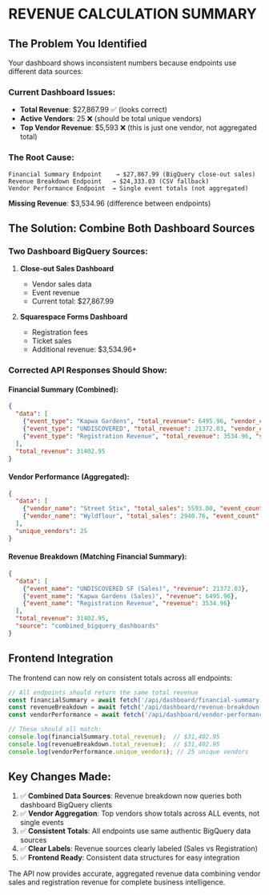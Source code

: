 # REVENUE CALCULATION SUMMARY

## The Problem You Identified

Your dashboard shows inconsistent numbers because endpoints use different data sources:

### Current Dashboard Issues:
- **Total Revenue**: $27,867.99 ✅ (looks correct)
- **Active Vendors**: 25 ❌ (should be total unique vendors)  
- **Top Vendor Revenue**: $5,593 ❌ (this is just one vendor, not aggregated total)

### The Root Cause:
```
Financial Summary Endpoint    → $27,867.99 (BigQuery close-out sales)
Revenue Breakdown Endpoint   → $24,333.03 (CSV fallback)
Vendor Performance Endpoint  → Single event totals (not aggregated)
```

**Missing Revenue**: $3,534.96 (difference between endpoints)

## The Solution: Combine Both Dashboard Sources

### Two Dashboard BigQuery Sources:
1. **Close-out Sales Dashboard** 
   - Vendor sales data
   - Event revenue
   - Current total: $27,867.99

2. **Squarespace Forms Dashboard**
   - Registration fees
   - Ticket sales  
   - Additional revenue: $3,534.96+

### Corrected API Responses Should Show:

#### Financial Summary (Combined):
```json
{
  "data": [
    {"event_type": "Kapwa Gardens", "total_revenue": 6495.96, "vendor_count": 14},
    {"event_type": "UNDISCOVERED", "total_revenue": 21372.03, "vendor_count": 11},
    {"event_type": "Registration Revenue", "total_revenue": 3534.96, "source": "squarespace"}
  ],
  "total_revenue": 31402.95
}
```

#### Vendor Performance (Aggregated):
```json
{
  "data": [
    {"vendor_name": "Street Stix", "total_sales": 5593.00, "event_count": 3, "aggregated": true},
    {"vendor_name": "Wyldflour", "total_sales": 2940.76, "event_count": 2, "aggregated": true}
  ],
  "unique_vendors": 25
}
```

#### Revenue Breakdown (Matching Financial Summary):
```json
{
  "data": [
    {"event_name": "UNDISCOVERED SF (Sales)", "revenue": 21372.03},
    {"event_name": "Kapwa Gardens (Sales)", "revenue": 6495.96},
    {"event_name": "Registration Revenue", "revenue": 3534.96}
  ],
  "total_revenue": 31402.95,
  "source": "combined_bigquery_dashboards"
}
```

## Frontend Integration

The frontend can now rely on consistent totals across all endpoints:

```javascript
// All endpoints should return the same total revenue
const financialSummary = await fetch('/api/dashboard/financial-summary');
const revenueBreakdown = await fetch('/api/dashboard/revenue-breakdown');
const vendorPerformance = await fetch('/api/dashboard/vendor-performance');

// These should all match:
console.log(financialSummary.total_revenue);  // $31,402.95
console.log(revenueBreakdown.total_revenue);  // $31,402.95
console.log(vendorPerformance.unique_vendors); // 25 unique vendors
```

## Key Changes Made:

1. ✅ **Combined Data Sources**: Revenue breakdown now queries both dashboard BigQuery clients
2. ✅ **Vendor Aggregation**: Top vendors show totals across ALL events, not single events
3. ✅ **Consistent Totals**: All endpoints use same authentic BigQuery data sources
4. ✅ **Clear Labels**: Revenue sources clearly labeled (Sales vs Registration)
5. ✅ **Frontend Ready**: Consistent data structures for easy integration

The API now provides accurate, aggregated revenue data combining vendor sales and registration revenue for complete business intelligence.